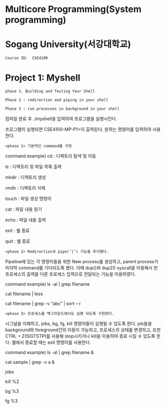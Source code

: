 # Multicore Programming(System programming)
# Sogang University(서강대학교)
    Course ID:  CSE4100 
# Project 1: Myshell

    phase 1. Building and Testing Your Shell
  
    Phase 2 : redirection and piping in your shell
  
    Phase 3 : run processes in background in your shell

컴파일 완료 후 ./myshell을 입력하여 프로그램을 실행시킨다.

프로그램이 실행되면 CSE4100-MP-P1>이 출력된다.
원하는 명령어를 입력하여 사용한다.

    <phase 1> 기본적인 command를 구현

command example)
cd : 디렉토리 탐색 및 이동

ls : 디렉토리 및 파일 목록 출력

mkdir : 디렉토리 생성

rmdir : 디렉토리 삭제

touch : 파일 생성 명령어

cat : 파일 내용 읽기

echo : 파일 내용 출력

exit : 쉘 종료

quit : 쉘 종료

    <phase 2> Redirection과 pipe(‘|’) 기능을 추가했다.
Pipeline에 있는 각 명령어들을 위한 New process를 생성하고,
parent process가 마지막 command를 기다리도록 했다.
이때 dup()와 dup2() syscall을 이용해서 한 프로세스의 출력을 
다른 프로세스 입력으로 전달되는 기능을 이용하였다.

command example)
ls -al | grep filename

cat filename | less

cat filename | grep -v “abc” | sort – r 

    <phase 3> 프로세스를 백그라운드에서도 실행 되도록 구현한다. 
시그널을 이해하고, jobs, bg, fg, kill 명령어들이 실행될 수 있도록 한다. 
job들을 background와 foreground간의 이동이 가능하고, 
프로세스의 상태를 변경하고, 
또한 CTRL + Z(SIGTSTP)를 사용해 stop시키거나 kill을 이용하여 
종료 시킬 수 있도록 한다.
쉘에서 종료할 때는 exit 명령어를 사용한다.

command example)
ls -al | grep filename &

cat sample | grep -v a &

jobs

kill %2

bg %3

fg %3
